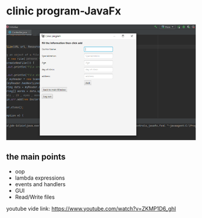 # clinic program-JavaFx
![image from program](https://github.com/abdelrahman99999/clinic-program-DesktopApp/blob/main/screenshoots/4.png?raw=true)
## the main points
- oop
- lambda expressions
- events and handlers
- GUI
- Read/Write files

youtube vide link: https://www.youtube.com/watch?v=ZKMP1D6_ghI
